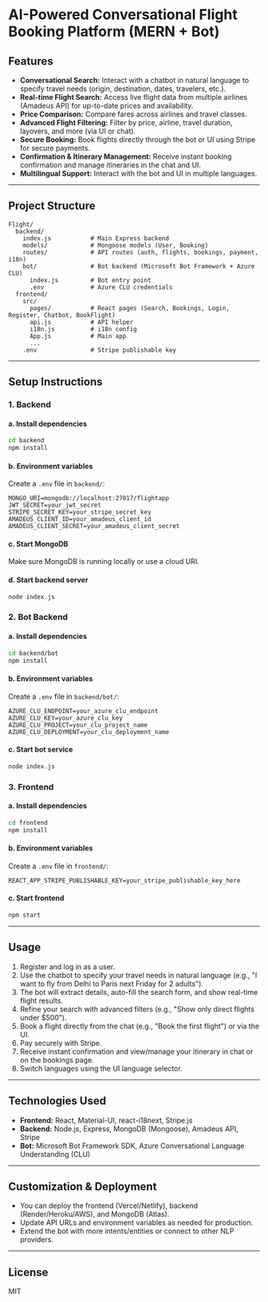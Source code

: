 # AI-Powered Conversational Flight Booking Platform (MERN + Bot)

## Features

- **Conversational Search:** Interact with a chatbot in natural language to specify travel needs (origin, destination, dates, travelers, etc.).
- **Real-time Flight Search:** Access live flight data from multiple airlines (Amadeus API) for up-to-date prices and availability.
- **Price Comparison:** Compare fares across airlines and travel classes.
- **Advanced Flight Filtering:** Filter by price, airline, travel duration, layovers, and more (via UI or chat).
- **Secure Booking:** Book flights directly through the bot or UI using Stripe for secure payments.
- **Confirmation & Itinerary Management:** Receive instant booking confirmation and manage itineraries in the chat and UI.
- **Multilingual Support:** Interact with the bot and UI in multiple languages.

---

## Project Structure

```
Flight/
  backend/
    index.js           # Main Express backend
    models/            # Mongoose models (User, Booking)
    routes/            # API routes (auth, flights, bookings, payment, i18n)
    bot/               # Bot backend (Microsoft Bot Framework + Azure CLU)
      index.js         # Bot entry point
      .env             # Azure CLU credentials
  frontend/
    src/
      pages/           # React pages (Search, Bookings, Login, Register, Chatbot, BookFlight)
      api.js           # API helper
      i18n.js          # i18n config
      App.js           # Main app
      ...
    .env               # Stripe publishable key
```

---

## Setup Instructions

### 1. **Backend**

#### a. Install dependencies
```bash
cd backend
npm install
```

#### b. Environment variables
Create a `.env` file in `backend/`:
```
MONGO_URI=mongodb://localhost:27017/flightapp
JWT_SECRET=your_jwt_secret
STRIPE_SECRET_KEY=your_stripe_secret_key
AMADEUS_CLIENT_ID=your_amadeus_client_id
AMADEUS_CLIENT_SECRET=your_amadeus_client_secret
```

#### c. Start MongoDB
Make sure MongoDB is running locally or use a cloud URI.

#### d. Start backend server
```bash
node index.js
```

### 2. **Bot Backend**

#### a. Install dependencies
```bash
cd backend/bot
npm install
```

#### b. Environment variables
Create a `.env` file in `backend/bot/`:
```
AZURE_CLU_ENDPOINT=your_azure_clu_endpoint
AZURE_CLU_KEY=your_azure_clu_key
AZURE_CLU_PROJECT=your_clu_project_name
AZURE_CLU_DEPLOYMENT=your_clu_deployment_name
```

#### c. Start bot service
```bash
node index.js
```

### 3. **Frontend**

#### a. Install dependencies
```bash
cd frontend
npm install
```

#### b. Environment variables
Create a `.env` file in `frontend/`:
```
REACT_APP_STRIPE_PUBLISHABLE_KEY=your_stripe_publishable_key_here
```

#### c. Start frontend
```bash
npm start
```

---

## Usage

1. Register and log in as a user.
2. Use the chatbot to specify your travel needs in natural language (e.g., "I want to fly from Delhi to Paris next Friday for 2 adults").
3. The bot will extract details, auto-fill the search form, and show real-time flight results.
4. Refine your search with advanced filters (e.g., "Show only direct flights under $500").
5. Book a flight directly from the chat (e.g., "Book the first flight") or via the UI.
6. Pay securely with Stripe.
7. Receive instant confirmation and view/manage your itinerary in chat or on the bookings page.
8. Switch languages using the UI language selector.

---

## Technologies Used
- **Frontend:** React, Material-UI, react-i18next, Stripe.js
- **Backend:** Node.js, Express, MongoDB (Mongoose), Amadeus API, Stripe
- **Bot:** Microsoft Bot Framework SDK, Azure Conversational Language Understanding (CLU)

---

## Customization & Deployment
- You can deploy the frontend (Vercel/Netlify), backend (Render/Heroku/AWS), and MongoDB (Atlas).
- Update API URLs and environment variables as needed for production.
- Extend the bot with more intents/entities or connect to other NLP providers.

---

## License
MIT 